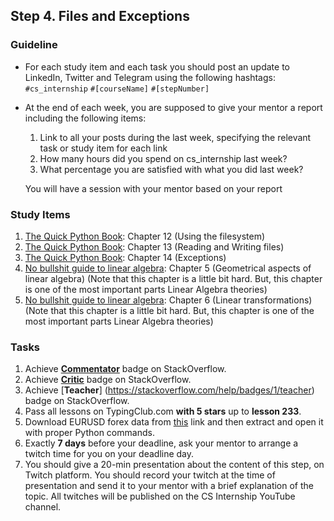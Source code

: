 ## Step 4. Files and Exceptions

### Guideline

- For each study item and each task you should post an update to LinkedIn, Twitter and Telegram using the following hashtags:
`#cs_internship`
`#[courseName]`
`#[stepNumber]`

- At the end of each week, you are supposed to give your mentor a report including the following items:
  1. Link to all your posts during the last week, specifying the relevant task or study item for each link
  2. How many hours did you spend on cs_internship last week?
  3. What percentage you are satisfied with what you did last week?
  
  You will have a session with your mentor based on your report
  
  
### Study Items

  1. [The Quick Python Book](README.md): Chapter 12 (Using the filesystem)
  2. [The Quick Python Book](README.md): Chapter 13 (Reading and Writing files)
  3. [The Quick Python Book](README.md): Chapter 14 (Exceptions)
  4. [No bullshit guide to linear algebra](README.md): Chapter 5 (Geometrical aspects of linear algebra) (Note that this chapter is a little bit hard. But, this chapter is one of the most important parts Linear Algebra theories)
  5. [No bullshit guide to linear algebra](README.md): Chapter 6 (Linear transformations) (Note that this chapter is a little bit hard. But, this chapter is one of the most important parts Linear Algebra theories)
  
### Tasks

 1. Achieve [**Commentator**](https://stackoverflow.com/help/badges/31/commentator) badge on StackOverflow.
 2. Achieve [**Critic**](https://stackoverflow.com/help/badges/7/critic) badge on StackOverflow.
 3. Achieve [**Teacher**] (https://stackoverflow.com/help/badges/1/teacher) badge on StackOverflow.
 4. Pass all lessons on TypingClub.com **with 5 stars** up to **lesson 233**.
 5. Download EURUSD forex data from [this](https://www.histdata.com/download-free-forex-historical-data/?/excel/1-minute-bar-quotes/eurusd/2018) link and then extract and open it with proper Python commands.
 6. Exactly **7 days** before your deadline, ask your mentor to arrange a twitch time for you on your deadline day.
 7. You should give a 20-min presentation about the content of this step, on Twitch platform. You should record your twitch at the time of presentation and send it to your mentor with a brief explanation of the topic. All twitches will be published on the CS Internship YouTube channel.
